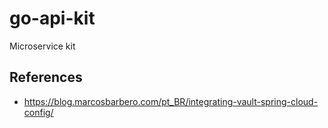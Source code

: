 # go-api-kit

Microservice kit

## References

- https://blog.marcosbarbero.com/pt_BR/integrating-vault-spring-cloud-config/
